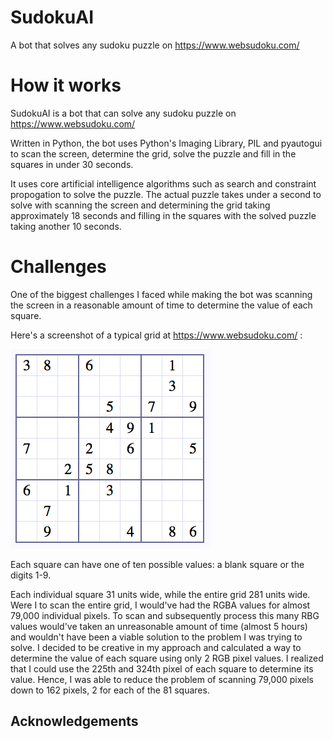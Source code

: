 # SudokuAI
A bot that solves any sudoku puzzle on https://www.websudoku.com/

# How it works

SudokuAI is a bot that can solve any sudoku puzzle on https://www.websudoku.com/

Written in Python, the bot uses Python's Imaging Library, PIL and pyautogui to scan the screen, determine the grid, solve the puzzle and fill in the squares in under 30 seconds.

It uses core artificial intelligence algorithms such as search and constraint propogation to solve the puzzle. The actual puzzle takes under a second to solve with scanning the screen and determining the grid taking approximately 18 seconds and filling in the squares with the solved puzzle taking another 10 seconds.

# Challenges

One of the biggest challenges I faced while making the bot was scanning the screen in a reasonable amount of time to determine the value of each square.

Here's a screenshot of a typical grid at https://www.websudoku.com/ :

   ![screenshot](https://github.com/adi00026/SudokuAI/blob/master/typical_grid.png)

Each square can have one of ten possible values: a blank square or the digits 1-9.

Each individual square 31 units wide, while the entire grid 281 units wide. Were I to scan the entire grid, I would've had the RGBA values for almost 79,000 individual pixels. To scan and subsequently process this many RBG values would've taken an unreasonable amount of time (almost 5 hours) and wouldn't have been a viable solution to the problem I was trying to solve. I decided to be creative in my approach and calculated a way to determine the value of each square using only 2 RGB pixel values. I realized that I could use the 225th and 324th pixel of each square to determine its value. Hence, I was able to reduce the problem of scanning 79,000 pixels down to 162 pixels, 2 for each of the 81 squares.



## Acknowledgements

